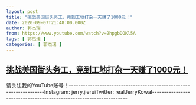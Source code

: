 ```yaml
---
layout: post
title: "挑战美国街头务工，竟到工地打杂一天赚了1000元！"
date: 2020-09-07T21:48:00.000Z
author: 郭杰瑞
from: https://www.youtube.com/watch?v=2hpgbDOKl5A
tags: [ 郭杰瑞 ]
categories: [ 郭杰瑞 ]
---
```

<!--1599515280000-->
[挑战美国街头务工，竟到工地打杂一天赚了1000元！](https://www.youtube.com/watch?v=2hpgbDOKl5A)
------

<div>
请关注我的YouTube账号！-------------------------------------------------------------------Instagram:  jerry.jieruiTwitter:  realJerryKowal-------------------------------------------------------------------
</div>
